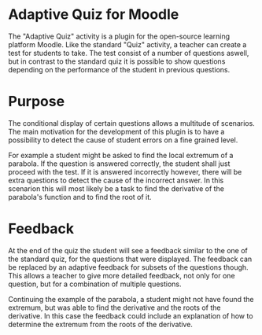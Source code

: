# Adaptive Quiz for Moodle
The "Adaptive Quiz" activity is a plugin for the open-source learning platform Moodle.
Like the standard "Quiz" activity, a teacher can create a test for students to take.
The test consist of a number of questions aswell, but in contrast to the standard quiz 
it is possible to show questions depending on the performance of the student in previous questions.

# Purpose
The conditional display of certain questions allows a multitude of scenarios.
The main motivation for the development of this plugin is to have a possibility 
to detect the cause of student errors on a fine grained level.

For example a student might be asked to find the local extremum of a parabola.
If the question is answered correctly, the student shall just proceed with the test.
If it is answered incorrectly however, there will be extra questions to detect the cause of 
the incorrect answer. In this scenarion this will most likely be a task to find the derivative of 
the parabola's function and to find the root of it.

# Feedback
At the end of the quiz the student will see a feedback similar to the one of the standard quiz, for 
the questions that were displayed. The feedback can be replaced by an adaptive feedback for subsets 
of the questions though. This allows a teacher to give more detailed feedback, not only for one question, 
but for a combination of multiple questions.

Continuing the example of the parabola, a student might not have found the extremum, but was able to 
find the derivative and the roots of the derivative. In this case the feedback could include an 
explanation of how to determine the extremum from the roots of the derivative.
